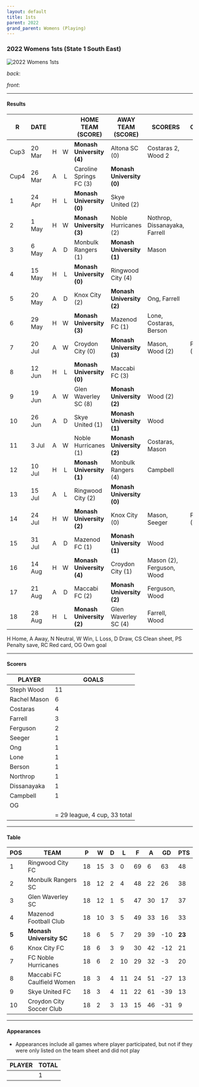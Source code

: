 ```yaml
---
layout: default
title: 1sts
parent: 2022
grand_parent: Womens (Playing)
---
```


### 2022 Womens 1sts (State 1 South East)

![2022 Womens 1sts](https://photos.smugmug.com/2022/2022-team-photos/i-2ZZtwfN/0/1022082e/XL/inbound1190600700275598010-XL.jpg)

_back_: 
 
_front_: 

------------------------

#### Results

| R    | DATE   |     |     | HOME TEAM (SCORE)         | AWAY TEAM (SCORE)         | SCORERS                       | OTHER     |
|------|--------|:---:|:---:|---------------------------|---------------------------|-------------------------------|-----------|
| Cup3 | 20 Mar |  H  |  W  | **Monash University (4)** | Altona SC (0)             | Costaras 2, Wood 2            |           |
| Cup4 | 26 Mar |  A  |  L  | Caroline Springs FC (3)   | **Monash University (0)** |                               |           |
| 1    | 24 Apr |  H  |  L  | **Monash University (0)** | Skye United (2)           |                               |           |
| 2    | 1 May  |  H  |  W  | **Monash University (3)** | Noble Hurricanes (2)      | Nothrop, Dissanayaka, Farrell |           |
| 3    | 6 May  |  A  |  D  | Monbulk Rangers (1)       | **Monash University (1)** | Mason                         |           |
| 4    | 15 May |  H  |  L  | **Monash University (0)** | Ringwood City (4)         |                               |           |
| 5    | 20 May |  A  |  D  | Knox City     (2)         | **Monash University (2)** | Ong, Farrell                  |           |
| 6    | 29 May |  H  |  W  | **Monash University (3)** | Mazenod FC (1)            | Lone, Costaras, Berson        |           |
| 7    | 20 Jul |  A  |  W  | Croydon City (0)          | **Monash University (3)** | Mason, Wood (2)               | Pick (CS) |
| 8    | 12 Jun |  H  |  L  | **Monash University (0)** | Maccabi FC (3)            |                               |           |
| 9    | 19 Jun |  A  |  W  | Glen Waverley SC (8)      | **Monash University (2)** | Wood (2)                      |           |
| 10   | 26 Jun |  A  |  D  | Skye United (1)           | **Monash University (1)** | Wood                          |           |
| 11   | 3 Jul  |  A  |  W  | Noble Hurricanes (1)      | **Monash University (2)** | Costaras, Mason               |           |
| 12   | 10 Jul |  H  |  L  | **Monash University (1)** | Monbulk Rangers (4)       | Campbell                      |           |
| 13   | 15 Jul |  A  |  L  | Ringwood City (2)         | **Monash University (0)** |                               |           |
| 14   | 24 Jul |  H  |  W  | **Monash University (2)** | Knox City (0)             | Mason, Seeger                 | Pick (CS) |
| 15   | 31 Jul |  A  |  D  | Mazenod FC (1)            | **Monash University (1)** | Wood                          |           |
| 16   | 14 Aug |  H  |  W  | **Monash University (4)** | Croydon City (1)          | Mason (2), Ferguson, Wood     |           |
| 17   | 21 Aug |  A  |  D  | Maccabi FC            (2) | **Monash University (2)** | Ferguson, Wood                |           |
| 18   | 28 Aug |  H  |  L  | **Monash University (2)** | Glen Waverley SC (4)      | Farrell, Wood                 |           |

H Home, A Away, N Neutral, W Win, L Loss, D Draw, CS Clean sheet, PS Penalty save, RC Red card, OG Own goal 

------------------------

#### Scorers

| PLAYER       | GOALS                        |
|--------------|------------------------------|
| Steph Wood   | 11                           |
| Rachel Mason | 6                            |
| Costaras     | 4                            |
| Farrell      | 3                            |
| Ferguson     | 2                            |
| Seeger       | 1                            |
| Ong          | 1                            |
| Lone         | 1                            |
| Berson       | 1                            |
| Northrop     | 1                            |
| Dissanayaka  | 1                            |
| Campbell     | 1                            |
| OG           |                              |
|              | = 29 league, 4 cup, 33 total |

------------------------

#### Table

| POS   | TEAM                       | P   | W   | D   | L   | F   | A   | GD  | PTS    |
|-------|----------------------------|-----|-----|-----|-----|-----|-----|-----|--------|
| 1     | Ringwood City FC           | 18  | 15  | 3   | 0   | 69  | 6   | 63  | 48     |
| 2     | Monbulk Rangers SC         | 18  | 12  | 2   | 4   | 48  | 22  | 26  | 38     |
| 3     | Glen Waverley SC           | 18  | 12  | 1   | 5   | 47  | 30  | 17  | 37     |
| 4     | Mazenod Football Club      | 18  | 10  | 3   | 5   | 49  | 33  | 16  | 33     |
| **5** | **Monash University SC**   | 18  | 6   | 5   | 7   | 29  | 39  | -10 | **23** |
| 6     | Knox City FC               | 18  | 6   | 3   | 9   | 30  | 42  | -12 | 21     |
| 7     | FC Noble Hurricanes        | 18  | 6   | 2   | 10  | 29  | 32  | -3  | 20     |
| 8     | Maccabi FC Caulfield Women | 18  | 3   | 4   | 11  | 24  | 51  | -27 | 13     |
| 9     | Skye United FC             | 18  | 3   | 4   | 11  | 22  | 61  | -39 | 13     |
| 10    | Croydon City Soccer Club   | 18  | 2   | 3   | 13  | 15  | 46  | -31 | 9      |



------------------------

#### Appearances

* Appearances include all games where player participated,
   but not if they were only listed on the team sheet and did not play

| PLAYER | TOTAL |
|--------|-------|
|        | 1     |
